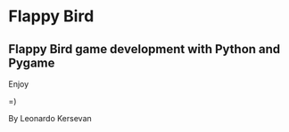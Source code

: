 # Flappy Bird
## Flappy Bird game development with Python and Pygame

Enjoy

=)

By Leonardo Kersevan